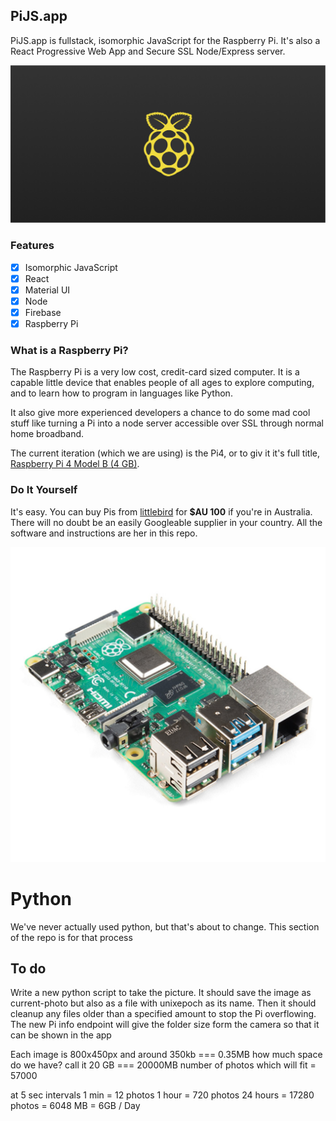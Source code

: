 ## PiJS.app

PiJS.app is fullstack, isomorphic JavaScript for the Raspberry Pi. 
It's also a React Progressive Web App and Secure SSL Node/Express server.

![PiJS](react/public/png/twitter-card.png "PiJS")

### Features

- [x] Isomorphic JavaScript
- [x] React
- [x] Material UI
- [x] Node
- [x] Firebase
- [x] Raspberry Pi

### What is a Raspberry Pi?

The Raspberry Pi is a very low cost, credit-card sized computer. It is a capable little device that enables people of all ages to explore computing, and to learn how to program in languages like Python.

It also give more experienced developers a chance to do some mad cool stuff like turning a Pi into a node server accessible over SSL through normal home broadband.

The current iteration (which we are using) is the Pi4, or to giv it it's full title, [Raspberry Pi 4 Model B (4 GB)](https://www.littlebird.com.au/products/raspberry-pi-4-model-b-4-gb).

### Do It Yourself

It's easy. You can buy Pis from [littlebird](https://www.littlebird.com.au/) for **\$AU 100** if you're in Australia. There will no doubt be an easily Googleable supplier in your country. All the software and instructions are her in this repo.

![Rapberry Pi 4](react/public/jpg/Pi_4_Model_B__4_GB.jpg "Rapberry Pi 4")

# Python

We've never actually used python, but that's about to change.
This section of the repo is for that process

## To do

Write a new python script to take the picture. It should save the image as current-photo but also as a file with unixepoch as its name. Then it should cleanup any files older than a specified amount to stop the Pi overflowing. The new Pi info endpoint will give the folder size form the camera so that it can be shown in the app

Each image is 800x450px and around 350kb === 0.35MB
how much space do we have? call it 20 GB === 20000MB
number of photos which will fit = 57000

at 5 sec intervals
1 min = 12 photos
1 hour = 720 photos
24 hours = 17280 photos = 6048 MB = 6GB / Day